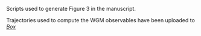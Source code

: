 Scripts used to generate Figure 3 in the manuscript. 

Trajectories used to compute the WGM observables have been uploaded to [*Box*](https://uofi.box.com/s/4g3xmumfmesb68y7tb0fn8wvhvycylrf)
